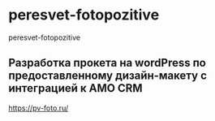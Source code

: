# peresvet-fotopozitive
peresvet-fotopozitive

## Разработка прокета на wordPress по предоставленному дизайн-макету с интеграцией к AMO CRM

https://pv-foto.ru/
